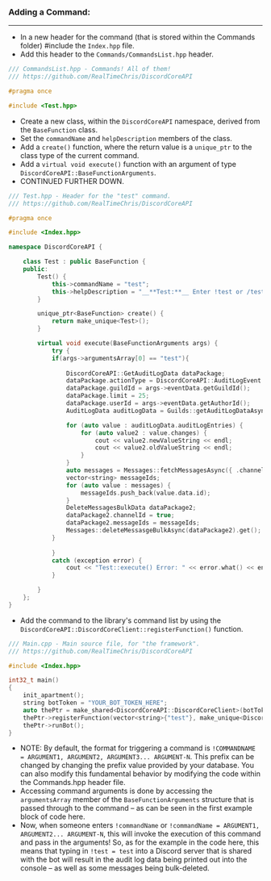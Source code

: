 ### **Adding a Command:**
---
- In a new header for the command (that is stored within the Commands folder) #include the `Index.hpp` file.
- Add this header to the `Commands/CommandsList.hpp` header.
```cpp
/// CommandsList.hpp - Commands! All of them!
/// https://github.com/RealTimeChris/DiscordCoreAPI

#pragma once

#include <Test.hpp>

```
- Create a new class, within the `DiscordCoreAPI` namespace, derived from the `BaseFunction` class.
- Set the `commandName` and `helpDescription` members of the class.
- Add a `create()` function, where the return value is a `unique_ptr` to the class type of the current command.
- Add a `virtual void execute()` function with an argument of type `DiscordCoreAPI::BaseFunctionArguments`.
- CONTINUED FURTHER DOWN.

```cpp
/// Test.hpp - Header for the "test" command.
/// https://github.com/RealTimeChris/DiscordCoreAPI

#pragma once

#include <Index.hpp>

namespace DiscordCoreAPI {

	class Test : public BaseFunction {
	public:
		Test() {
			this->commandName = "test";
			this->helpDescription = "__**Test:**__ Enter !test or /test to run this command!";
		}

		unique_ptr<BaseFunction> create() {
			return make_unique<Test>();
		}

		virtual void execute(BaseFunctionArguments args) {
			try {
			if(args->argumentsArray[0] == "test"){
			
				DiscordCoreAPI::GetAuditLogData dataPackage;
				dataPackage.actionType = DiscordCoreAPI::AuditLogEvent::ROLE_UPDATE;
				dataPackage.guildId = args->eventData.getGuildId();
				dataPackage.limit = 25;
				dataPackage.userId = args->eventData.getAuthorId();
				AuditLogData auditLogData = Guilds::getAuditLogDataAsync(dataPackage).get();

				for (auto value : auditLogData.auditLogEntries) {
					for (auto value2 : value.changes) {
						cout << value2.newValueString << endl;
						cout << value2.oldValueString << endl;
					}
				}
				auto messages = Messages::fetchMessagesAsync({ .channelId = args->eventData.getChannelId(), .limit = 100, .beforeThisId = args->eventData.getMessageId() }).get();
				vector<string> messageIds;
				for (auto value : messages) {
					messageIds.push_back(value.data.id);
				}
				DeleteMessagesBulkData dataPackage2;
				dataPackage2.channelId = true;
				dataPackage2.messageIds = messageIds;
				Messages::deleteMessasgeBulkAsync(dataPackage2).get();
			}
				
			}
			catch (exception error) {
				cout << "Test::execute() Error: " << error.what() << endl << endl;
			}

		}
	};
}
```
- Add the command to the library's command list by using the `DiscordCoreAPI::DiscordCoreClient::registerFunction()` function.

```cpp
/// Main.cpp - Main source file, for "the framework".
/// https://github.com/RealTimeChris/DiscordCoreAPI

#include <Index.hpp>

int32_t main()
{
    init_apartment();
    string botToken = "YOUR_BOT_TOKEN_HERE";
    auto thePtr = make_shared<DiscordCoreAPI::DiscordCoreClient>(botToken, "!");
    thePtr->registerFunction(vector<string>{"test"}, make_unique<DiscordCoreAPI::Test>());
    thePtr->runBot();
}
```
- NOTE: By default, the format for triggering a command is `!COMMANDNAME = ARGUMENT1, ARGUMENT2, ARGUMENT3... ARGUMENT-N`. This prefix can be changed by changing the prefix value provided by your database. You can also modify this fundamental behavior by modifying the code within the Commands.hpp header file.
- Accessing command arguments is done by accessing the `argumentsArray` member of the `BaseFunctionArguments` structure that is passed through to the command – as can be seen in the first example block of code here.
- Now, when someone enters `!commandName` or `!commandName = ARGUMENT1, ARGUMENT2... ARGUMENT-N`, this will invoke the execution of this command and pass in the arguments! So, as for the example in the code here, this means that typing in `!test = test` into a Discord server that is shared with the bot will result in the audit log data being printed out into the console – as well as some messages being bulk-deleted.
